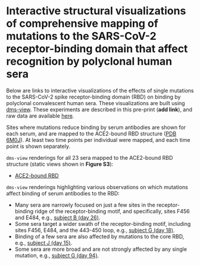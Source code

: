 # Interactive structural visualizations of comprehensive mapping of mutations to the SARS-CoV-2 receptor-binding domain that affect recognition by polyclonal human sera

Below are links to interactive visualizations of the effects of single mutations to the SARS-CoV-2 spike receptor-binding domain (RBD) on binding by polyclonal convalescent human sera. These visualizations are built using [dms-view](https://dms-view.github.io/docs/). These experiments are described in this pre-print (**add link**), and raw data are available [here](https://github.com/jbloomlab/SARS-CoV-2-RBD_MAP_HAARVI_sera/blob/main/results/supp_data/human_sera_raw_data.csv).

Sites where mutations reduce binding by serum antibodies are shown for each serum, and are mapped to the ACE2-bound RBD structure ([PDB 6M0J](https://www.rcsb.org/structure/6M0J)). At least two time points per individual were mapped, and each time point is shown separately.

`dms-view` renderings for all 23 sera mapped to the ACE2-bound RBD structure (static views shown in **Figure S3**):
 - <a href="https://dms-view.github.io/?markdown-url=https%3A%2F%2Fraw.githubusercontent.com%2Fjbloomlab%2FSARS-CoV-2-RBD_DMS%2Fmaster%2Fresults%2Fdms_view%2Fdescription_RBD.md&pdb-url=https%3A%2F%2Fraw.githubusercontent.com%2Fjbloomlab%2FSARS-CoV-2-RBD_MAP_HAARVI_sera%2Fmain%2Fdata%2Fpdbs%2F6M0J.pdb&data-url=https%3A%2F%2Fraw.githubusercontent.com%2Fjbloomlab%2FSARS-CoV-2-RBD_MAP_HAARVI_sera%2Fmain%2Fresults%2Fsupp_data%2Fhuman_sera_6m0j_dms-view_data.csv&condition=subject+A+%28day+21%29&site_metric=site_total+escape&mutation_metric=mut_escape+color+ACE2+bind&selected_sites=383%2C384%2C456%2C484&protein-data-color=lightgray&protein-other-color=mediumpurple" target="_blank">ACE2-bound RBD</a>

`dms-view` renderings highlighting various observations on which mutations affect binding of serum antibodies to the RBD:
 - Many sera are narrowly focused on just a few sites in the receptor-binding ridge of the receptor-binding motif, and specifically, sites F456 and E484, e.g., <a href="https://dms-view.github.io/?markdown-url=https%3A%2F%2Fraw.githubusercontent.com%2Fjbloomlab%2FSARS-CoV-2-RBD_DMS%2Fmaster%2Fresults%2Fdms_view%2Fdescription_RBD.md&pdb-url=https%3A%2F%2Fraw.githubusercontent.com%2Fjbloomlab%2FSARS-CoV-2-RBD_MAP_HAARVI_sera%2Fmain%2Fdata%2Fpdbs%2F6M0J.pdb&data-url=https%3A%2F%2Fraw.githubusercontent.com%2Fjbloomlab%2FSARS-CoV-2-RBD_MAP_HAARVI_sera%2Fmain%2Fresults%2Fsupp_data%2Fhuman_sera_6m0j_dms-view_data.csv&condition=subject+B+%28day+26%29&site_metric=site_total+escape&mutation_metric=mut_escape+color+ACE2+bind&selected_sites=456%2C484&protein-data-color=lightgray&protein-other-color=mediumpurple" target="_blank">subject B (day 26)</a>.
 - Some sera target a wider swath of the receptor-binding motif, including sites F456, E484, and the 443-450 loop, e.g., <a href="https://dms-view.github.io/?markdown-url=https%3A%2F%2Fraw.githubusercontent.com%2Fjbloomlab%2FSARS-CoV-2-RBD_DMS%2Fmaster%2Fresults%2Fdms_view%2Fdescription_RBD.md&pdb-url=https%3A%2F%2Fraw.githubusercontent.com%2Fjbloomlab%2FSARS-CoV-2-RBD_MAP_HAARVI_sera%2Fmain%2Fdata%2Fpdbs%2F6M0J.pdb&data-url=https%3A%2F%2Fraw.githubusercontent.com%2Fjbloomlab%2FSARS-CoV-2-RBD_MAP_HAARVI_sera%2Fmain%2Fresults%2Fsupp_data%2Fhuman_sera_6m0j_dms-view_data.csv&condition=subject+G+%28day+18%29&site_metric=site_total+escape&mutation_metric=mut_escape+color+ACE2+bind&selected_sites=443%2C444%2C445%2C446%2C447%2C448%2C449%2C450%2C456%2C484%2C499&protein-data-color=lightgray&protein-other-color=mediumpurple" target="_blank">subject G (day 18)</a>.
 - Binding of a few sera are also affected by mutations to the core RBD, e.g., <a href="https://dms-view.github.io/?markdown-url=https%3A%2F%2Fraw.githubusercontent.com%2Fjbloomlab%2FSARS-CoV-2-RBD_DMS%2Fmaster%2Fresults%2Fdms_view%2Fdescription_RBD.md&pdb-url=https%3A%2F%2Fraw.githubusercontent.com%2Fjbloomlab%2FSARS-CoV-2-RBD_MAP_HAARVI_sera%2Fmain%2Fdata%2Fpdbs%2F6M0J.pdb&data-url=https%3A%2F%2Fraw.githubusercontent.com%2Fjbloomlab%2FSARS-CoV-2-RBD_MAP_HAARVI_sera%2Fmain%2Fresults%2Fsupp_data%2Fhuman_sera_6m0j_dms-view_data.csv&condition=subject+J+%28day+15%29&site_metric=site_total+escape&mutation_metric=mut_escape+color+ACE2+bind&selected_sites=361%2C365%2C366%2C369%2C374%2C383%2C384%2C385%2C386%2C390%2C391%2C449%2C456%2C484&protein-data-color=lightgray&protein-other-color=mediumpurple" target="_blank">subject J (day 15)</a>.
 - Some sera are more broad and are not strongly affected by any single mutation, e.g., <a href="https://dms-view.github.io/?markdown-url=https%3A%2F%2Fraw.githubusercontent.com%2Fjbloomlab%2FSARS-CoV-2-RBD_DMS%2Fmaster%2Fresults%2Fdms_view%2Fdescription_RBD.md&pdb-url=https%3A%2F%2Fraw.githubusercontent.com%2Fjbloomlab%2FSARS-CoV-2-RBD_MAP_HAARVI_sera%2Fmain%2Fdata%2Fpdbs%2F6M0J.pdb&data-url=https%3A%2F%2Fraw.githubusercontent.com%2Fjbloomlab%2FSARS-CoV-2-RBD_MAP_HAARVI_sera%2Fmain%2Fresults%2Fsupp_data%2Fhuman_sera_6m0j_dms-view_data.csv&condition=subject+G+%28day+94%29&site_metric=site_total+escape&mutation_metric=mut_escape+color+ACE2+bind&selected_sites=332%2C333%2C334%2C335%2C337%2C339%2C340%2C346%2C348%2C352%2C356%2C357%2C359%2C362%2C363%2C365%2C366%2C367%2C369%2C370%2C371%2C372%2C373%2C374%2C376%2C378%2C383%2C384%2C385%2C386%2C388%2C389%2C390%2C391%2C392%2C393%2C394%2C396%2C408%2C413%2C414%2C415%2C417%2C427%2C428%2C430%2C439%2C441%2C443%2C444%2C445%2C446%2C447%2C448%2C449%2C450%2C452%2C455%2C456%2C458%2C459%2C460%2C462%2C464%2C468%2C469%2C470%2C471%2C472%2C473%2C474%2C475%2C476%2C477%2C478%2C479%2C481%2C482%2C483%2C484%2C485%2C486%2C487%2C489%2C490%2C493%2C494%2C496%2C498%2C499%2C500%2C501%2C503%2C504%2C514%2C517%2C518%2C519%2C520%2C522%2C526%2C527%2C528%2C529%2C530%2C531&protein-data-color=lightgray&protein-other-color=mediumpurple" target="_blank">subject G (day 94)</a>.
